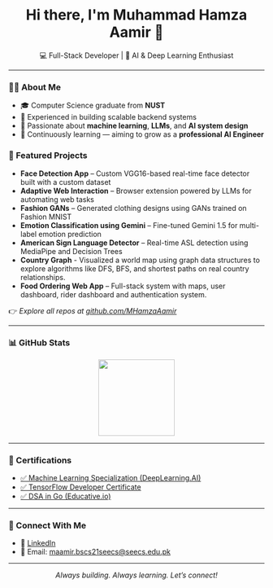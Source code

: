 <h1 align="center">Hi there, I'm Muhammad Hamza Aamir 👋</h1>

<p align="center">
  💻 Full-Stack Developer | 🤖 AI & Deep Learning Enthusiast
</p>

---

### 👨‍💻 About Me

- 🎓 Computer Science graduate from **NUST**
- 🔧 Experienced in building scalable backend systems
- 🤖 Passionate about **machine learning**, **LLMs**, and **AI system design**
- 🧠 Continuously learning — aiming to grow as a **professional AI Engineer**

### 📂 Featured Projects

<!-- You can later fill in the links and summaries -->

- **Face Detection App** – Custom VGG16-based real-time face detector built with a custom dataset 
- **Adaptive Web Interaction** – Browser extension powered by LLMs for automating web tasks  
- **Fashion GANs** – Generated clothing designs using GANs trained on Fashion MNIST  
- **Emotion Classification using Gemini** – Fine-tuned Gemini 1.5 for multi-label emotion prediction  
- **American Sign Language Detector** – Real-time ASL detection using MediaPipe and Decision Trees  
- **Country Graph** - Visualized a world map using graph data structures to explore algorithms like DFS, BFS, and shortest paths on real country relationships.
- **Food Ordering Web App** – Full-stack system with maps, user dashboard, rider dashboard and authentication system.

👉 *Explore all repos at [github.com/MHamzaAamir](https://github.com/MHamzaAamir?tab=repositories)*

---

### 📊 GitHub Stats

<p align="center">
<!--   <img src="https://github-readme-stats.vercel.app/api?username=MHamzaAamir&show_icons=true&theme=tokyonight" height="150" /> -->
  <img src="https://github-readme-stats.vercel.app/api/top-langs/?username=MHamzaAamir&layout=compact&theme=tokyonight" height="150" />
</p>

---

### 📜 Certifications

- [✅ Machine Learning Specialization (DeepLearning.AI)](https://www.coursera.org/account/accomplishments/specialization/H5106SNX36Y6)
- [✅ TensorFlow Developer Certificate](https://coursera.org/share/438b9d58b66c33aca494ed219b90406d)
- [✅ DSA in Go (Educative.io)](https://www.educative.io/verify-certificate/VmBEWXTX02xBz4PNytEOqLWlnk3DCr)

---

### 🤝 Connect With Me

- 💼 [LinkedIn](https://linkedin.com/in/hamzaAamirDev)
- 📧 Email: maamir.bscs21seecs@seecs.edu.pk

---

<p align="center"><i>Always building. Always learning. Let’s connect!</i></p>
